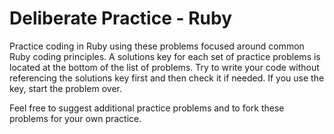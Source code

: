 # Deliberate Practice - Ruby

Practice coding in Ruby using these problems focused around common Ruby coding principles. A solutions key for each set of practice problems is located at the bottom of the list of problems. Try to write your code without referencing the solutions key first and then check it if needed. If you use the key, start the problem over. 

Feel free to suggest additional practice problems and to fork these problems for your own practice.

